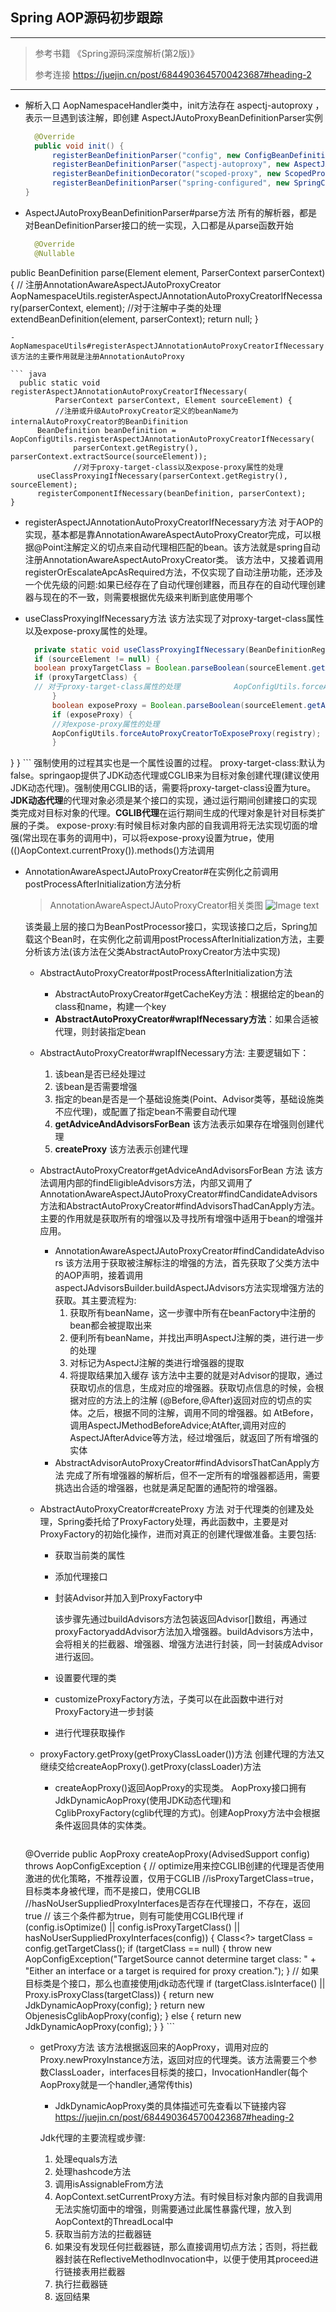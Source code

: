 ## Spring AOP源码初步跟踪
---

> 参考书籍 《Spring源码深度解析(第2版)》
> 
> 参考连接 <https://juejin.cn/post/6844903645700423687#heading-2>

---

- 解析入口
  AopNamespaceHandler类中，init方法存在 aspectj-autoproxy ，表示一旦遇到该注解，即创建 AspectJAutoProxyBeanDefinitionParser实例
  
  ``` java
	@Override
	public void init() {
		registerBeanDefinitionParser("config", new ConfigBeanDefinitionParser());
		registerBeanDefinitionParser("aspectj-autoproxy", new AspectJAutoProxyBeanDefinitionParser());
		registerBeanDefinitionDecorator("scoped-proxy", new ScopedProxyBeanDefinitionDecorator());
		registerBeanDefinitionParser("spring-configured", new SpringConfiguredBeanDefinitionParser());
  }
  ```
  
- AspectJAutoProxyBeanDefinitionParser#parse方法
  所有的解析器，都是对BeanDefinitionParser接口的统一实现，入口都是从parse函数开始
  
  ``` java
	@Override
	@Nullable
public BeanDefinition parse(Element element, ParserContext parserContext) {
// 注册AnnotationAwareAspectJAutoProxyCreator
AopNamespaceUtils.registerAspectJAnnotationAutoProxyCreatorIfNecessary(parserContext, element);
	//对于注解中子类的处理
		extendBeanDefinition(element, parserContext);
		return null;
  }
  ```
- AopNamespaceUtils#registerAspectJAnnotationAutoProxyCreatorIfNecessary
  该方法的主要作用就是注册AnnotationAutoProxy
  
  ``` java
	public static void registerAspectJAnnotationAutoProxyCreatorIfNecessary(
			ParserContext parserContext, Element sourceElement) {
			//注册或升级AutoProxyCreator定义的beanName为internalAutoProxyCreator的BeanDifinition
		BeanDefinition beanDefinition = AopConfigUtils.registerAspectJAnnotationAutoProxyCreatorIfNecessary(
				parserContext.getRegistry(), parserContext.extractSource(sourceElement));
				//对于proxy-target-class以及expose-proxy属性的处理
		useClassProxyingIfNecessary(parserContext.getRegistry(), sourceElement);
		registerComponentIfNecessary(beanDefinition, parserContext);
  }
  ```
  
  -  registerAspectJAnnotationAutoProxyCreatorIfNecessary方法
    对于AOP的实现，基本都是靠AnnotationAwareAspectAutoProxyCreator完成，可以根据@Point注解定义的切点来自动代理相匹配的bean。该方法就是spring自动注册AnnotationAwareAspectAutoProxyCreator类。
    该方法中，又接着调用registerOrEscalateApcAsRequired方法，不仅实现了自动注册功能，还涉及一个优先级的问题:如果已经存在了自动代理创建器，而且存在的自动代理创建器与现在的不一致，则需要根据优先级来判断到底使用哪个
  - useClassProxyingIfNecessary方法
    该方法实现了对proxy-target-class属性以及expose-proxy属性的处理。
    
	  ``` java
		private static void useClassProxyingIfNecessary(BeanDefinitionRegistry registry, @Nullable Element sourceElement) {
		if (sourceElement != null) {
		boolean proxyTargetClass = Boolean.parseBoolean(sourceElement.getAttribute(PROXY_TARGET_CLASS_ATTRIBUTE));
		if (proxyTargetClass) {
		// 对于proxy-target-class属性的处理			AopConfigUtils.forceAutoProxyCreatorToUseClassProxying(registry);
			}
			boolean exposeProxy = Boolean.parseBoolean(sourceElement.getAttribute(EXPOSE_PROXY_ATTRIBUTE));
			if (exposeProxy) {
			//对expose-proxy属性的处理
			AopConfigUtils.forceAutoProxyCreatorToExposeProxy(registry);
			}
  }
    }
    ```
    强制使用的过程其实也是一个属性设置的过程。
    proxy-target-class:默认为false。springaop提供了JDK动态代理或CGLIB来为目标对象创建代理(建议使用JDK动态代理)。强制使用CGLIB的话，需要将proxy-target-class设置为ture。**JDK动态代理**的代理对象必须是某个接口的实现，通过运行期间创建接口的实现类完成对目标对象的代理。**CGLIB代理**在运行期间生成的代理对象是针对目标类扩展的子类。
    expose-proxy:有时候目标对象内部的自我调用将无法实现切面的增强(常出现在事务的调用中)，可以将expose-proxy设置为true，使用((<T>)AopContext.currentProxy()).methods()方法调用
- AnnotationAwareAspectJAutoProxyCreator#在实例化之前调用postProcessAfterInitialization方法分析

  > AnnotationAwareAspectJAutoProxyCreator相关类图 
  > ![Image text](../../imgs/AnnotationAwareAspectJAutoProxyCreator类图.png)
  > 
  该类最上层的接口为BeanPostProcessor接口，实现该接口之后，Spring加载这个Bean时，在实例化之前调用postProcessAfterInitialization方法，主要分析该方法(该方法在父类AbstractAutoProxyCreator方法中实现)
  - AbstractAutoProxyCreator#postProcessAfterInitialization方法
    - AbstractAutoProxyCreator#getCacheKey方法：根据给定的bean的class和name，构建一个key
    - **AbstractAutoProxyCreator#wrapIfNecessary方法**：如果合适被代理，则封装指定bean
  - AbstractAutoProxyCreator#wrapIfNecessary方法:
    主要逻辑如下：
    1. 该bean是否已经处理过
    2. 该bean是否需要增强
    3. 指定的bean是否是一个基础设施类(Point、Advisor类等，基础设施类不应代理)，或配置了指定bean不需要自动代理
    4. **getAdviceAndAdvisorsForBean** 该方法表示如果存在增强则创建代理
    5. **createProxy** 该方法表示创建代理
  - AbstractAutoProxyCreator#getAdviceAndAdvisorsForBean 方法
    该方法调用内部的findEligibleAdvisors方法，内部又调用了AnnotationAwareAspectJAutoProxyCreator#findCandidateAdvisors方法和AbstractAutoProxyCreator#findAdvisorsThadCanApply方法。主要的作用就是获取所有的增强以及寻找所有增强中适用于bean的增强并应用。
    - AnnotationAwareAspectJAutoProxyCreator#findCandidateAdvisors
        该方法用于获取被注解标注的增强的方法，首先获取了父类方法中的AOP声明，接着调用aspectJAdvisorsBuilder.buildAspectJAdvisors方法实现增强方法的获取。其主要流程为:
        1. 获取所有beanName，这一步骤中所有在beanFactory中注册的bean都会被提取出来
        2. 便利所有beanName，并找出声明AspectJ注解的类，进行进一步的处理
        3. 对标记为AspectJ注解的类进行增强器的提取
        4. 将提取结果加入缓存
        该方法中主要的就是对Advisor的提取，通过获取切点的信息，生成对应的增强器。获取切点信息的时候，会根据对应的方法上的注解 (@Before,@After)返回对应的切点的实体。之后，根据不同的注解，调用不同的增强器。如 AtBefore，调用AspectJMethodBeforeAdvice;AtAfter,调用对应的AspectJAfterAdvice等方法，经过增强后，就返回了所有增强的实体
    - AbstractAdvisorAutoProxyCreator#findAdvisorsThatCanApply方法
        完成了所有增强器的解析后，但不一定所有的增强器都适用，需要挑选出合适的增强器，也就是满足配置的通配符的增强器。
  - AbstractAutoProxyCreator#createProxy 方法
    对于代理类的创建及处理，Spring委托给了ProxyFactory处理，再此函数中，主要是对ProxyFactory的初始化操作，进而对真正的创建代理做准备。主要包括:

    - 获取当前类的属性
    - 添加代理接口
    - 封装Advisor并加入到ProxyFactory中

      该步骤先通过buildAdvisors方法包装返回Advisor[]数组，再通过proxyFactoryaddAdvisor方法加入增强器。buildAdvisors方法中，会将相关的拦截器、增强器、增强方法进行封装，同一封装成Advisor进行返回。
    - 设置要代理的类
    - customizeProxyFactory方法，子类可以在此函数中进行对ProxyFactory进一步封装
    - 进行代理获取操作
  - proxyFactory.getProxy(getProxyClassLoader())方法
    创建代理的方法又继续交给createAopProxy().getProxy(classLoader)方法
    
    - createAopProxy()返回AopProxy的实现类。
    	AopProxy接口拥有JdkDynamicAopProxy(使用JDK动态代理)和CglibProxyFactory(cglib代理的方式)。创建AopProxy方法中会根据条件返回具体的实体类。
    	
  	``` java
  @Override
  public AopProxy createAopProxy(AdvisedSupport config) throws AopConfigException {
  // optimize用来控CGLIB创建的代理是否使用激进的优化策略，不推荐设置，仅用于CGLIB
  //isProxyTargetClass=true，目标类本身被代理，而不是接口，使用CGLIB
  	//hasNoUserSuppliedProxyInterfaces是否存在代理接口，不存在，返回true
  	// 该三个条件都为true，则有可能使用CGLIB代理
  		if (config.isOptimize() || config.isProxyTargetClass() || hasNoUserSuppliedProxyInterfaces(config)) {
  		Class<?> targetClass = config.getTargetClass();
  		if (targetClass == null) {
  			throw new AopConfigException("TargetSource cannot determine target class: " +
  					"Either an interface or a target is required for proxy creation.");
  		}
  		// 如果目标类是个接口，那么也直接使用jdk动态代理
  		if (targetClass.isInterface() || Proxy.isProxyClass(targetClass)) {
  			return new JdkDynamicAopProxy(config);
  		}
  	return new ObjenesisCglibAopProxy(config);
  	}
  		else {
  return new JdkDynamicAopProxy(config);
    }
    	}
    	```
  - getProxy方法
    该方法根据返回来的AopProxy，调用对应的Proxy.newProxyInstance方法，返回对应的代理类。该方法需要三个参数ClassLoader，interfaces目标类的接口，InvocationHandler(每个AopProxy就是一个handler,通常传this)
    - JdkDynamicAopProxy类的具体描述可先查看以下链接内容
     <https://juejin.cn/post/6844903645700423687#heading-2>
     
     Jdk代理的主要流程或步骤:
     
     1. 处理equals方法
     2. 处理hashcode方法
     3. 调用isAssignableFrom方法
     4. AopContext.setCurrentProxy方法。有时候目标对象内部的自我调用无法实施切面中的增强，则需要通过此属性暴露代理，放入到AopContext的ThreadLocal中
     5. 获取当前方法的拦截器链
     6. 如果没有发现任何拦截器链，那么直接调用切点方法；否则，将拦截器封装在ReflectiveMethodInvocation中，以便于使用其proceed进行链接表用拦截器
     7. 执行拦截器链
     8. 返回结果